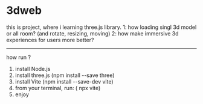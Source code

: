 # 3dweb
this is project, where i learning three.js library.
1: how loading singl 3d model or all room? (and rotate, resizing, moving)
2: how make immersive 3d experiences for users more better?
______________
how run ?
1. install Node.js
2. install three.js (npm install --save three)
3. install Vite (npm install --save-dev vite)
4. from your terminal, run: ( npx vite)
5. enjoy
